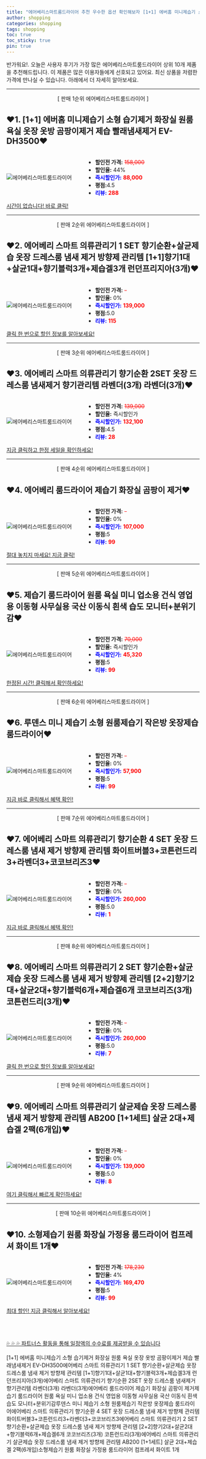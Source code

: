 ```yaml
---
title: "에어베리스마트룸드라이어 추천 우수한 옵션 확인해보자 [1+1] 에버홈 미니제습기 소형 습기제거"
author: shopping
categories: shopping
tags: shopping
toc: true
toc_sticky: true
pin: true
---
```

반가워요!. 오늘은 사용자 후기가 가장 많은 에어베리스마트룸드라이어 상위 10개 제품을 추천해드립니다. 이 제품은 많은 이용자들에게 선호되고 있어요. 최신 상품을 저렴한 가격에 만나실 수 있습니다. 아래에서 더 자세히 알아보세요.

---
<p class="toplist" style="margin: 0 auto; display: block; width: fit-content;">[ 판매 1순위 에어베리스마트룸드라이어 ]</p>

<h2><strong>❤️1. [1+1] 에버홈 미니제습기 소형 습기제거 화장실 원룸 욕실 옷장 옷방 곰팡이제거 제습 빨래냄새제거 EV-DH3500❤️</strong></h2>

<div style="display: flex; align-items: center;">
    <div style="flex: 0.4;">
        <img src="https://thumbnail8.coupangcdn.com/thumbnails/remote/230x230ex/image/vendor_inventory/a4f3/1f58b17a8d0be28ea7f708d2453cc07263d2756b21747ee00b2fe4827f04.jpg" alt="에어베리스마트룸드라이어" style="max-width: 100%;">
    </div>
    <div style="flex: 0.6; margin-left: 10px;">
        <ul>
            <li><strong>할인전 가격:</strong> <del style="color: red;">158,000</del></li>
            <li><strong>할인율:</strong> 44%</li>
            <li><span style='color:blue'><strong>즉시할인가:</strong></span> <span style='color:red'><strong>88,000</strong></span></li>
            <li><strong>평점:</strong>4.5</li>
            <li><span style='color:blue'><strong>리뷰:</strong></span> <span style='color:red'><strong>288</strong></span></li>
        </ul>
    </div>
</div>
<div class="center">
    <a href="https://selin100587001.github.io?lptag=AF9450613&subid=githubio&pageKey=5896684302&traceid=V0-153&itemId=10384806127&vendorItemId=87054007615" class="myButton">
        시간이 없습니다! 바로 클릭!
    </a>
</div>


---
<p class="toplist" style="margin: 0 auto; display: block; width: fit-content;">[ 판매 2순위 에어베리스마트룸드라이어 ]</p>

<h2><strong>❤️2. 에어베리 스마트 의류관리기 1 SET 향기순환+살균제습 옷장 드레스룸 냄새 제거 방향제 관리템 [1+1]향기1대+살균1대+향기블럭3개+제습겔3개 런던프리지아(3개)❤️</strong></h2>

<div style="display: flex; align-items: center;">
    <div style="flex: 0.4;">
        <img src="https://thumbnail9.coupangcdn.com/thumbnails/remote/230x230ex/image/vendor_inventory/2965/d9e05e608bead16b686f799f25686ed69cb7b80fffb054cd99faa5413064.jpg" alt="에어베리스마트룸드라이어" style="max-width: 100%;">
    </div>
    <div style="flex: 0.6; margin-left: 10px;">
        <ul>
            <li><strong>할인전 가격:</strong> <del style="color: red;">-</del></li>
            <li><strong>할인율:</strong> 0%</li>
            <li><span style='color:blue'><strong>즉시할인가:</strong></span> <span style='color:red'><strong>139,000</strong></span></li>
            <li><strong>평점:</strong>5.0</li>
            <li><span style='color:blue'><strong>리뷰:</strong></span> <span style='color:red'><strong>115</strong></span></li>
        </ul>
    </div>
</div>
<div class="center">
    <a href="https://selin100587001.github.io?lptag=AF9450613&subid=githubio&pageKey=6840916517&traceid=V0-153&itemId=16266701871&vendorItemId=83459476323" class="myButton">
        클릭 한 번으로 할인 정보를 알아보세요!
    </a>
</div>


---
<p class="toplist" style="margin: 0 auto; display: block; width: fit-content;">[ 판매 3순위 에어베리스마트룸드라이어 ]</p>

<h2><strong>❤️3. 에어베리 스마트 의류관리기 향기순환 2SET 옷장 드레스룸 냄새제거 향기관리템 라벤더(3개) 라벤더(3개)❤️</strong></h2>

<div style="display: flex; align-items: center;">
    <div style="flex: 0.4;">
        <img src="https://thumbnail10.coupangcdn.com/thumbnails/remote/230x230ex/image/vendor_inventory/4ce3/ec40099043af9b18d74842bea17655fc3a53312b209dcd9d11dd57234c8a.jpg" alt="에어베리스마트룸드라이어" style="max-width: 100%;">
    </div>
    <div style="flex: 0.6; margin-left: 10px;">
        <ul>
            <li><strong>할인전 가격:</strong> <del style="color: red;">139,000</del></li>
            <li><strong>할인율:</strong> 즉시할인가</li>
            <li><span style='color:blue'><strong>즉시할인가:</strong></span> <span style='color:red'><strong>132,100</strong></span></li>
            <li><strong>평점:</strong>4.5</li>
            <li><span style='color:blue'><strong>리뷰:</strong></span> <span style='color:red'><strong>28</strong></span></li>
        </ul>
    </div>
</div>
<div class="center">
    <a href="https://selin100587001.github.io?lptag=AF9450613&subid=githubio&pageKey=6838116765&traceid=V0-153&itemId=16252562772&vendorItemId=88913702629" class="myButton">
        지금 클릭하고 한정 세일을 확인하세요!
    </a>
</div>


---
<p class="toplist" style="margin: 0 auto; display: block; width: fit-content;">[ 판매 4순위 에어베리스마트룸드라이어 ]</p>

<h2><strong>❤️4. 에어베리 룸드라이어 제습기 화장실 곰팡이 제거❤️</strong></h2>

<div style="display: flex; align-items: center;">
    <div style="flex: 0.4;">
        <img src="https://thumbnail10.coupangcdn.com/thumbnails/remote/230x230ex/image/vendor_inventory/4bc5/7d9be876e03a366e0b44188445ee1f0cf49c068978588745447bf96c3fd1.png" alt="에어베리스마트룸드라이어" style="max-width: 100%;">
    </div>
    <div style="flex: 0.6; margin-left: 10px;">
        <ul>
            <li><strong>할인전 가격:</strong> <del style="color: red;">-</del></li>
            <li><strong>할인율:</strong> 0%</li>
            <li><span style='color:blue'><strong>즉시할인가:</strong></span> <span style='color:red'><strong>107,000</strong></span></li>
            <li><strong>평점:</strong>5</li>
            <li><span style='color:blue'><strong>리뷰:</strong></span> <span style='color:red'><strong>99</strong></span></li>
        </ul>
    </div>
</div>
<div class="center">
    <a href="https://selin100587001.github.io?lptag=AF9450613&subid=githubio&pageKey=8175130329&traceid=V0-153&itemId=23361121263&vendorItemId=90391589905" class="myButton">
        절대 놓치지 마세요! 지금 클릭!
    </a>
</div>


---
<p class="toplist" style="margin: 0 auto; display: block; width: fit-content;">[ 판매 5순위 에어베리스마트룸드라이어 ]</p>

<h2><strong>❤️5. 제습기 룸드라이어 원룸 욕실 미니 업소용 건식 영업용 이동형 사무실용 국산 이동식 흰색 습도 모니터+분위기감❤️</strong></h2>

<div style="display: flex; align-items: center;">
    <div style="flex: 0.4;">
        <img src="https://thumbnail7.coupangcdn.com/thumbnails/remote/230x230ex/image/vendor_inventory/d2a0/08c70d707990ba5705472aaf6ee21b7c264780c230cf745aa7d3540bd331.jpg" alt="에어베리스마트룸드라이어" style="max-width: 100%;">
    </div>
    <div style="flex: 0.6; margin-left: 10px;">
        <ul>
            <li><strong>할인전 가격:</strong> <del style="color: red;">70,000</del></li>
            <li><strong>할인율:</strong> 즉시할인가</li>
            <li><span style='color:blue'><strong>즉시할인가:</strong></span> <span style='color:red'><strong>45,320</strong></span></li>
            <li><strong>평점:</strong>5</li>
            <li><span style='color:blue'><strong>리뷰:</strong></span> <span style='color:red'><strong>99</strong></span></li>
        </ul>
    </div>
</div>
<div class="center">
    <a href="https://selin100587001.github.io?lptag=AF9450613&subid=githubio&pageKey=8218200113&traceid=V0-153&itemId=23611922651&vendorItemId=90637567603" class="myButton">
        한정된 시간! 클릭해서 확인하세요!
    </a>
</div>


---
<p class="toplist" style="margin: 0 auto; display: block; width: fit-content;">[ 판매 6순위 에어베리스마트룸드라이어 ]</p>

<h2><strong>❤️6. 루덴스 미니 제습기 소형 원룸제습기 작은방 옷장제습 룸드라이어❤️</strong></h2>

<div style="display: flex; align-items: center;">
    <div style="flex: 0.4;">
        <img src="https://thumbnail9.coupangcdn.com/thumbnails/remote/230x230ex/image/vendor_inventory/f37f/5726ea1873345eb6762122e73d0dc420f10d52a0f874be5c4e3ac13336ee.jpg" alt="에어베리스마트룸드라이어" style="max-width: 100%;">
    </div>
    <div style="flex: 0.6; margin-left: 10px;">
        <ul>
            <li><strong>할인전 가격:</strong> <del style="color: red;">-</del></li>
            <li><strong>할인율:</strong> 0%</li>
            <li><span style='color:blue'><strong>즉시할인가:</strong></span> <span style='color:red'><strong>57,900</strong></span></li>
            <li><strong>평점:</strong>5</li>
            <li><span style='color:blue'><strong>리뷰:</strong></span> <span style='color:red'><strong>99</strong></span></li>
        </ul>
    </div>
</div>
<div class="center">
    <a href="https://selin100587001.github.io?lptag=AF9450613&subid=githubio&pageKey=8251627192&traceid=V0-153&itemId=23757266548&vendorItemId=90781717410" class="myButton">
        지금 바로 클릭해서 혜택 확인!
    </a>
</div>


---
<p class="toplist" style="margin: 0 auto; display: block; width: fit-content;">[ 판매 7순위 에어베리스마트룸드라이어 ]</p>

<h2><strong>❤️7. 에어베리 스마트 의류관리기 향기순환 4 SET 옷장 드레스룸 냄새 제거 방향제 관리템 화이트버블3+코튼런드리3+라벤더3+코코브리즈3❤️</strong></h2>

<div style="display: flex; align-items: center;">
    <div style="flex: 0.4;">
        <img src="https://thumbnail8.coupangcdn.com/thumbnails/remote/230x230ex/image/vendor_inventory/a1c3/dc759c7ddd512f650ae607b534fcc3c12052835c18828901d4bc23055728.jpg" alt="에어베리스마트룸드라이어" style="max-width: 100%;">
    </div>
    <div style="flex: 0.6; margin-left: 10px;">
        <ul>
            <li><strong>할인전 가격:</strong> <del style="color: red;">-</del></li>
            <li><strong>할인율:</strong> 0%</li>
            <li><span style='color:blue'><strong>즉시할인가:</strong></span> <span style='color:red'><strong>260,000</strong></span></li>
            <li><strong>평점:</strong>5.0</li>
            <li><span style='color:blue'><strong>리뷰:</strong></span> <span style='color:red'><strong>1</strong></span></li>
        </ul>
    </div>
</div>
<div class="center">
    <a href="https://selin100587001.github.io?lptag=AF9450613&subid=githubio&pageKey=6838147279&traceid=V0-153&itemId=16252703540&vendorItemId=83445859111" class="myButton">
        지금 바로 클릭해서 혜택 확인!
    </a>
</div>


---
<p class="toplist" style="margin: 0 auto; display: block; width: fit-content;">[ 판매 8순위 에어베리스마트룸드라이어 ]</p>

<h2><strong>❤️8. 에어베리 스마트 의류관리기 2 SET 향기순환+살균제습 옷장 드레스룸 냄새 제거 방향제 관리템 [2+2]향기2대+살균2대+향기블럭6개+제습겔6개 코코브리즈(3개) 코튼런드리(3개)❤️</strong></h2>

<div style="display: flex; align-items: center;">
    <div style="flex: 0.4;">
        <img src="https://thumbnail8.coupangcdn.com/thumbnails/remote/230x230ex/image/vendor_inventory/375d/bb38fa53f59ed320557013fdba21fb713d0ec36bd1d07c177aae6255f82a.jpg" alt="에어베리스마트룸드라이어" style="max-width: 100%;">
    </div>
    <div style="flex: 0.6; margin-left: 10px;">
        <ul>
            <li><strong>할인전 가격:</strong> <del style="color: red;">-</del></li>
            <li><strong>할인율:</strong> 0%</li>
            <li><span style='color:blue'><strong>즉시할인가:</strong></span> <span style='color:red'><strong>260,000</strong></span></li>
            <li><strong>평점:</strong>5.0</li>
            <li><span style='color:blue'><strong>리뷰:</strong></span> <span style='color:red'><strong>7</strong></span></li>
        </ul>
    </div>
</div>
<div class="center">
    <a href="https://selin100587001.github.io?lptag=AF9450613&subid=githubio&pageKey=6840916683&traceid=V0-153&itemId=16266702533&vendorItemId=83459476599" class="myButton">
        클릭 한 번으로 할인 정보를 알아보세요!
    </a>
</div>


---
<p class="toplist" style="margin: 0 auto; display: block; width: fit-content;">[ 판매 9순위 에어베리스마트룸드라이어 ]</p>

<h2><strong>❤️9. 에어베리 스마트 의류관리기 살균제습 옷장 드레스룸 냄새 제거 방향제 관리템 AB200 [1+1세트] 살균 2대+제습겔 2팩(6개입)❤️</strong></h2>

<div style="display: flex; align-items: center;">
    <div style="flex: 0.4;">
        <img src="https://thumbnail7.coupangcdn.com/thumbnails/remote/230x230ex/image/vendor_inventory/1d56/80aca0a8569bfa894e0aa1c54cfcea1cc605566e780a8a7e0e75327cc539.jpg" alt="에어베리스마트룸드라이어" style="max-width: 100%;">
    </div>
    <div style="flex: 0.6; margin-left: 10px;">
        <ul>
            <li><strong>할인전 가격:</strong> <del style="color: red;">-</del></li>
            <li><strong>할인율:</strong> 0%</li>
            <li><span style='color:blue'><strong>즉시할인가:</strong></span> <span style='color:red'><strong>139,000</strong></span></li>
            <li><strong>평점:</strong>5.0</li>
            <li><span style='color:blue'><strong>리뷰:</strong></span> <span style='color:red'><strong>8</strong></span></li>
        </ul>
    </div>
</div>
<div class="center">
    <a href="https://selin100587001.github.io?lptag=AF9450613&subid=githubio&pageKey=6840916041&traceid=V0-153&itemId=16266699376&vendorItemId=83459474682" class="myButton">
        여기 클릭해서 빠르게 확인하세요!
    </a>
</div>


---
<p class="toplist" style="margin: 0 auto; display: block; width: fit-content;">[ 판매 10순위 에어베리스마트룸드라이어 ]</p>

<h2><strong>❤️10. 소형제습기 원룸 화장실 가정용 룸드라이어 컴프레셔 화이트 1개❤️</strong></h2>

<div style="display: flex; align-items: center;">
    <div style="flex: 0.4;">
        <img src="https://thumbnail6.coupangcdn.com/thumbnails/remote/230x230ex/image/vendor_inventory/1974/567346c65b816a5f62287f02b1e7be55f34d8a3409923380d80cc2e09209.jpg" alt="에어베리스마트룸드라이어" style="max-width: 100%;">
    </div>
    <div style="flex: 0.6; margin-left: 10px;">
        <ul>
            <li><strong>할인전 가격:</strong> <del style="color: red;">178,230</del></li>
            <li><strong>할인율:</strong> 4%</li>
            <li><span style='color:blue'><strong>즉시할인가:</strong></span> <span style='color:red'><strong>169,470</strong></span></li>
            <li><strong>평점:</strong>5</li>
            <li><span style='color:blue'><strong>리뷰:</strong></span> <span style='color:red'><strong>99</strong></span></li>
        </ul>
    </div>
</div>
<div class="center">
    <a href="https://selin100587001.github.io?lptag=AF9450613&subid=githubio&pageKey=8138082875&traceid=V0-153&itemId=23119555528&vendorItemId=90152722090" class="myButton">
        최대 할인! 지금 클릭해서 알아보세요!
    </a>
</div>

<br><br><br>[💦 💦 💦 파트너스 활동을 통해 일정액의 수수료를 제공받을 수 있습니다](https://link.coupang.com/a/bcpT2c)<br><br>[1+1] 에버홈 미니제습기 소형 습기제거 화장실 원룸 욕실 옷장 옷방 곰팡이제거 제습 빨래냄새제거 EV-DH3500에어베리 스마트 의류관리기 1 SET 향기순환+살균제습 옷장 드레스룸 냄새 제거 방향제 관리템 [1+1]향기1대+살균1대+향기블럭3개+제습겔3개 런던프리지아(3개)에어베리 스마트 의류관리기 향기순환 2SET 옷장 드레스룸 냄새제거 향기관리템 라벤더(3개) 라벤더(3개)에어베리 룸드라이어 제습기 화장실 곰팡이 제거제습기 룸드라이어 원룸 욕실 미니 업소용 건식 영업용 이동형 사무실용 국산 이동식 흰색 습도 모니터+분위기감루덴스 미니 제습기 소형 원룸제습기 작은방 옷장제습 룸드라이어에어베리 스마트 의류관리기 향기순환 4 SET 옷장 드레스룸 냄새 제거 방향제 관리템 화이트버블3+코튼런드리3+라벤더3+코코브리즈3에어베리 스마트 의류관리기 2 SET 향기순환+살균제습 옷장 드레스룸 냄새 제거 방향제 관리템 [2+2]향기2대+살균2대+향기블럭6개+제습겔6개 코코브리즈(3개) 코튼런드리(3개)에어베리 스마트 의류관리기 살균제습 옷장 드레스룸 냄새 제거 방향제 관리템 AB200 [1+1세트] 살균 2대+제습겔 2팩(6개입)소형제습기 원룸 화장실 가정용 룸드라이어 컴프레셔 화이트 1개